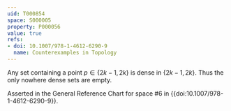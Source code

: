 ```yaml
---
uid: T000854
space: S000005
property: P000056
value: true
refs:
- doi: 10.1007/978-1-4612-6290-9
  name: Counterexamples in Topology
---
```


Any set containing a point $p \in \{2k-1,2k\}$ is dense in $\{2k-1,2k\}$. Thus the only nowhere dense sets are empty.

Asserted in the General Reference Chart for space #6 in
{{doi:10.1007/978-1-4612-6290-9}}.
